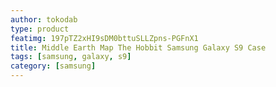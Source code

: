 ```yaml
---
author: tokodab
type: product
featimg: 197pTZ2xHI9sDM0bttuSLLZpns-PGFnX1
title: Middle Earth Map The Hobbit Samsung Galaxy S9 Case
tags: [samsung, galaxy, s9]
category: [samsung]
---
```

